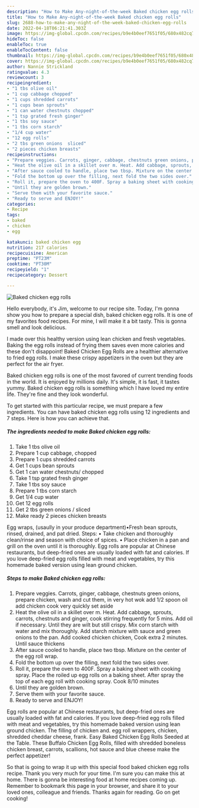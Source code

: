 ```yaml
---
description: "How to Make Any-night-of-the-week Baked chicken egg rolls"
title: "How to Make Any-night-of-the-week Baked chicken egg rolls"
slug: 2688-how-to-make-any-night-of-the-week-baked-chicken-egg-rolls
date: 2022-04-18T06:21:41.303Z
image: https://img-global.cpcdn.com/recipes/b9e4b0eef7651f05/680x482cq70/baked-chicken-egg-rolls-recipe-main-photo.jpg
hideToc: false
enableToc: true
enableTocContent: false
thumbnail: https://img-global.cpcdn.com/recipes/b9e4b0eef7651f05/680x482cq70/baked-chicken-egg-rolls-recipe-main-photo.jpg
cover: https://img-global.cpcdn.com/recipes/b9e4b0eef7651f05/680x482cq70/baked-chicken-egg-rolls-recipe-main-photo.jpg
author: Nannie Strickland
ratingvalue: 4.3
reviewcount: 3
recipeingredient:
- "1 tbs olive oil"
- "1 cup cabbage chopped"
- "1 cups shredded carrots"
- "1 cups bean sprouts"
- "1 can water chestnuts chopped"
- "1 tsp grated fresh ginger"
- "1 tbs soy sauce"
- "1 tbs corn starch"
- "1/4 cup water"
- "12 egg rolls"
- "2 tbs green onions  sliced"
- "2 pieces chicken breasts"
recipeinstructions:
- "Prepare veggies. Carrots, ginger, cabbage, chestnuts green onions, prepare chicken, wash and cut them, in very hot wok add 1/2 spoon oil add chicken cook very quickly set aside"
- "Heat the olive oil in a skillet over m. Heat. Add cabbage, sprouts, carrots, chestnuts and ginger, cook stirring frequently for 5 mins. Add oil if necessary. Until they are wilt but still crispy. Mix corn starch with water and mix thoroughly. Add starch mixture with sauce and green onions to the pan. Add cooked chicken chicken, Cook extra 2 minutes. Until sauce thickens"
- "After sauce cooled to handle, place two tbsp. Mixture on the center of the egg roll wrap."
- "Fold the bottom up over the filling, next fold the two sides over."
- "Roll it, prepare the oven to 400F. Spray a baking sheet with cooking spray. Place the roiled up egg rolls on a baking sheet. After spray the top of each egg roll with cooking spray. Cook 8/10 minutes"
- "Until they are golden brown."
- "Serve them with your favorite sauce."
- "Ready to serve and ENJOY!"
categories:
- Recipe
tags:
- baked
- chicken
- egg

katakunci: baked chicken egg 
nutrition: 217 calories
recipecuisine: American
preptime: "PT23M"
cooktime: "PT30M"
recipeyield: "1"
recipecategory: Dessert

---
```



![Baked chicken egg rolls](https://img-global.cpcdn.com/recipes/b9e4b0eef7651f05/680x482cq70/baked-chicken-egg-rolls-recipe-main-photo.jpg)

Hello everybody, it's Jim, welcome to our recipe site. Today, I'm gonna show you how to prepare a special dish, baked chicken egg rolls. It is one of my favorites food recipes. For mine, I will make it a bit tasty. This is gonna smell and look delicious.

I made over this healthy version using lean chicken and fresh vegetables. Baking the egg rolls instead of frying them saves even more calories and these don&#39;t disappoint! Baked Chicken Egg Rolls are a healthier alternative to fried egg rolls. I make these crispy appetizers in the oven but they are perfect for the air fryer.

Baked chicken egg rolls is one of the most favored of current trending foods in the world. It is enjoyed by millions daily. It's simple, it is fast, it tastes yummy. Baked chicken egg rolls is something which I have loved my entire life. They're fine and they look wonderful.


To get started with this particular recipe, we must prepare a few ingredients. You can have baked chicken egg rolls using 12 ingredients and 7 steps. Here is how you can achieve that.

<!--inarticleads1-->

##### The ingredients needed to make Baked chicken egg rolls:

1. Take 1 tbs olive oil
1. Prepare 1 cup cabbage, chopped
1. Prepare 1 cups shredded carrots
1. Get 1 cups bean sprouts
1. Get 1 can water chestnuts/ chopped
1. Take 1 tsp grated fresh ginger
1. Take 1 tbs soy sauce
1. Prepare 1 tbs corn starch
1. Get 1/4 cup water
1. Get 12 egg rolls
1. Get 2 tbs green onions / sliced
1. Make ready 2 pieces chicken breasts


Egg wraps, (usaully in your produce department)•Fresh bean sprouts, rinsed, drained, and pat dried. Steps: • Take chicken and thoroughly clean/rinse and season with choice of spices. • Place chicken in a pan and grill on the oven until it is thoroughly. Egg rolls are popular at Chinese restaurants, but deep-fried ones are usually loaded with fat and calories. If you love deep-fried egg rolls filled with meat and vegetables, try this homemade baked version using lean ground chicken. 

<!--inarticleads2-->

##### Steps to make Baked chicken egg rolls:

1. Prepare veggies. Carrots, ginger, cabbage, chestnuts green onions, prepare chicken, wash and cut them, in very hot wok add 1/2 spoon oil add chicken cook very quickly set aside
1. Heat the olive oil in a skillet over m. Heat. Add cabbage, sprouts, carrots, chestnuts and ginger, cook stirring frequently for 5 mins. Add oil if necessary. Until they are wilt but still crispy. Mix corn starch with water and mix thoroughly. Add starch mixture with sauce and green onions to the pan. Add cooked chicken chicken, Cook extra 2 minutes. Until sauce thickens
1. After sauce cooled to handle, place two tbsp. Mixture on the center of the egg roll wrap.
1. Fold the bottom up over the filling, next fold the two sides over.
1. Roll it, prepare the oven to 400F. Spray a baking sheet with cooking spray. Place the roiled up egg rolls on a baking sheet. After spray the top of each egg roll with cooking spray. Cook 8/10 minutes
1. Until they are golden brown.
1. Serve them with your favorite sauce.
1. Ready to serve and ENJOY!

Egg rolls are popular at Chinese restaurants, but deep-fried ones are usually loaded with fat and calories. If you love deep-fried egg rolls filled with meat and vegetables, try this homemade baked version using lean ground chicken. The filling of chicken and. egg roll wrappers, chicken, shredded cheddar cheese, frank. Easy Baked Chicken Egg Rolls Seeded at the Table. These Buffalo Chicken Egg Rolls, filled with shredded boneless chicken breast, carrots, scallions, hot sauce and blue cheese make the perfect appetizer! 

So that is going to wrap it up with this special food baked chicken egg rolls recipe. Thank you very much for your time. I'm sure you can make this at home. There is gonna be interesting food at home recipes coming up. Remember to bookmark this page in your browser, and share it to your loved ones, colleague and friends. Thanks again for reading. Go on get cooking!
